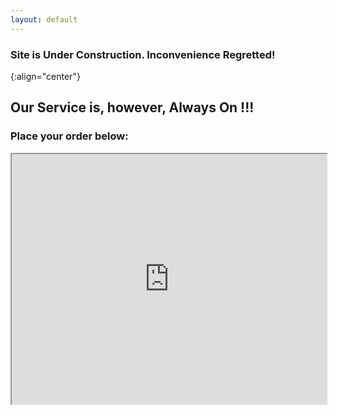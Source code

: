 ```yaml
---
layout: default
---
```


### Site is Under Construction. Inconvenience Regretted!
{:align="center"}


## Our Service is, however, Always On !!!

### Place your order below:

<iframe src="http://bit.do/JuzJaunt" height="400" width="100%" class="well well-">Loading...</iframe>